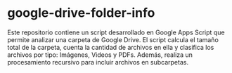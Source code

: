 # google-drive-folder-info
Este repositorio contiene un script desarrollado en Google Apps Script que permite analizar una carpeta de Google Drive. El script calcula el tamaño total de la carpeta, cuenta la cantidad de archivos en ella y clasifica los archivos por tipo: Imágenes, Videos y PDFs. Además, realiza un procesamiento recursivo para incluir archivos en subcarpetas.
